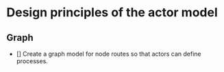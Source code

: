 # Design principles of the actor model

## Graph

- [] Create a graph model for node routes so that actors can define processes.
